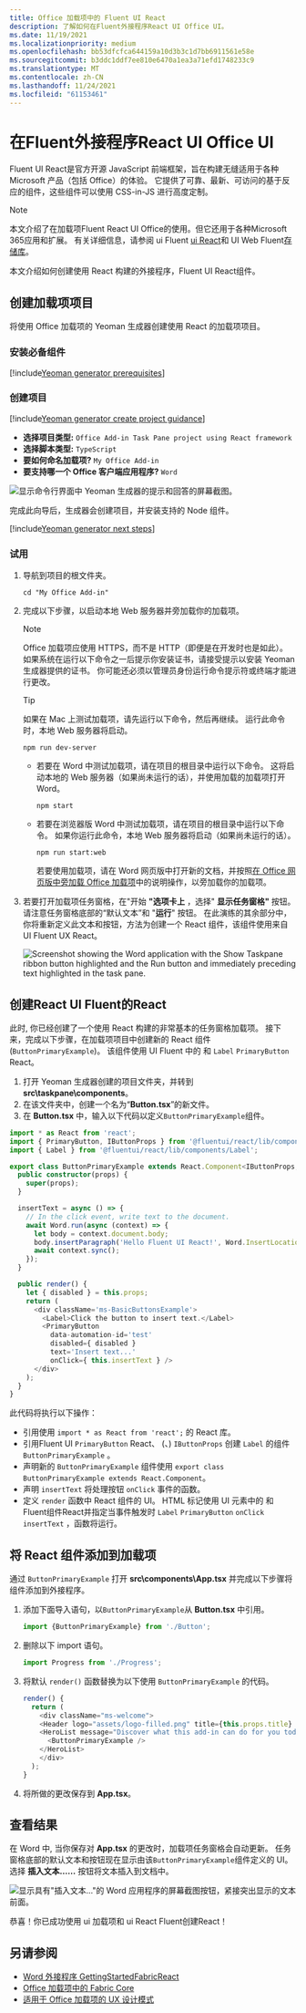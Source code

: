 ```yaml
---
title: Office 加载项中的 Fluent UI React
description: 了解如何在Fluent外接程序React UI Office UI。
ms.date: 11/19/2021
ms.localizationpriority: medium
ms.openlocfilehash: bb53dfcfca644159a10d3b3c1d7bb6911561e58e
ms.sourcegitcommit: b3ddc1ddf7ee810e6470a1ea3a71efd1748233c9
ms.translationtype: MT
ms.contentlocale: zh-CN
ms.lasthandoff: 11/24/2021
ms.locfileid: "61153461"
---
```

# <a name="use-fluent-ui-react-in-office-add-ins"></a>在Fluent外接程序React UI Office UI

Fluent UI React是官方开源 JavaScript 前端框架，旨在构建无缝适用于各种 Microsoft 产品（包括 Office）的体验。 它提供了可靠、最新、可访问的基于反应的组件，这些组件可以使用 CSS-in-JS 进行高度定制。

> [!NOTE]
> 本文介绍了在加载项Fluent React UI Office的使用。但它还用于各种Microsoft 365应用和扩展。 有关详细信息，请参阅 ui Fluent [ui React](https://developer.microsoft.com/fluentui#/get-started/web#fluent-ui-react)和 UI Web Fluent[存储库](https://github.com/microsoft/fluentui)。

本文介绍如何创建使用 React 构建的外接程序，Fluent UI React组件。

## <a name="create-an-add-in-project"></a>创建加载项项目

将使用 Office 加载项的 Yeoman 生成器创建使用 React 的加载项项目。

### <a name="install-the-prerequisites"></a>安装必备组件

[!include[Yeoman generator prerequisites](../includes/quickstart-yo-prerequisites.md)]

### <a name="create-the-project"></a>创建项目

[!include[Yeoman generator create project guidance](../includes/yo-office-command-guidance.md)]

- **选择项目类型:** `Office Add-in Task Pane project using React framework`
- **选择脚本类型:** `TypeScript`
- **要如何命名加载项?** `My Office Add-in`
- **要支持哪一个 Office 客户端应用程序?** `Word`

![显示命令行界面中 Yeoman 生成器的提示和回答的屏幕截图。](../images/yo-office-word-react.png)

完成此向导后，生成器会创建项目，并安装支持的 Node 组件。

[!include[Yeoman generator next steps](../includes/yo-office-next-steps.md)]

### <a name="try-it-out"></a>试用

1. 导航到项目的根文件夹。

    ```command&nbsp;line
    cd "My Office Add-in"
    ```

2. 完成以下步骤，以启动本地 Web 服务器并旁加载你的加载项。

    > [!NOTE]
    > Office 加载项应使用 HTTPS，而不是 HTTP（即便是在开发时也是如此）。 如果系统在运行以下命令之一后提示你安装证书，请接受提示以安装 Yeoman 生成器提供的证书。 你可能还必须以管理员身份运行命令提示符或终端才能进行更改。

    > [!TIP]
    > 如果在 Mac 上测试加载项，请先运行以下命令，然后再继续。 运行此命令时，本地 Web 服务器将启动。
    >
    > ```command&nbsp;line
    > npm run dev-server
    > ```

    - 若要在 Word 中测试加载项，请在项目的根目录中运行以下命令。 这将启动本地的 Web 服务器（如果尚未运行的话），并使用加载的加载项打开 Word。

        ```command&nbsp;line
        npm start
        ```

    - 若要在浏览器版 Word 中测试加载项，请在项目的根目录中运行以下命令。 如果你运行此命令，本地 Web 服务器将启动（如果尚未运行的话）。

        ```command&nbsp;line
        npm run start:web
        ```

        若要使用加载项，请在 Word 网页版中打开新的文档，并按照[在 Office 网页版中旁加载 Office 加载项](../testing/sideload-office-add-ins-for-testing.md#sideload-an-office-add-in-in-office-on-the-web)中的说明操作，以旁加载你的加载项。

3. 若要打开加载项任务窗格，在"开始 **"选项卡上** ，选择" **显示任务窗格"** 按钮。 请注意任务窗格底部的“默认文本”和 "**运行**" 按钮。 在此演练的其余部分中，你将重新定义此文本和按钮，方法为创建一个 React 组件，该组件使用来自 UI Fluent UX React。

    ![Screenshot showing the Word application with the Show Taskpane ribbon button highlighted and the Run button and immediately preceding text highlighted in the task pane.](../images/word-task-pane-yo-default.png)

## <a name="create-a-react-component-that-uses-fluent-ui-react"></a>创建React UI Fluent的React

此时, 你已经创建了一个使用 React 构建的非常基本的任务窗格加载项。 接下来，完成以下步骤，在加载项项目中创建新的 React 组件 (`ButtonPrimaryExample`)。 该组件使用 UI Fluent 中的 和 `Label` `PrimaryButton` React。

1. 打开 Yeoman 生成器创建的项目文件夹，并转到 **src\taskpane\components**。
2. 在该文件夹中，创建一个名为“**Button.tsx**”的新文件。
3. 在 **Button.tsx** 中，输入以下代码以定义`ButtonPrimaryExample`组件。

```typescript
import * as React from 'react';
import { PrimaryButton, IButtonProps } from '@fluentui/react/lib/components/Button';
import { Label } from '@fluentui/react/lib/components/Label';

export class ButtonPrimaryExample extends React.Component<IButtonProps, {}> {
  public constructor(props) {
    super(props);
  }

  insertText = async () => {
    // In the click event, write text to the document.
    await Word.run(async (context) => {
      let body = context.document.body;
      body.insertParagraph('Hello Fluent UI React!', Word.InsertLocation.end);
      await context.sync();
    });
  }

  public render() {
    let { disabled } = this.props;
    return (
      <div className='ms-BasicButtonsExample'>
        <Label>Click the button to insert text.</Label>
        <PrimaryButton
          data-automation-id='test'
          disabled={ disabled }
          text='Insert text...'
          onClick={ this.insertText } />
      </div>
    );
  }
}
```

此代码将执行以下操作：

- 引用使用 `import * as React from 'react';` 的 React 库。
- 引用Fluent UI `PrimaryButton` React、 (、) `IButtonProps` 创建 `Label` 的组件 `ButtonPrimaryExample` 。
- 声明新的 `ButtonPrimaryExample` 组件使用 `export class ButtonPrimaryExample extends React.Component`。
- 声明 `insertText` 将处理按钮 `onClick` 事件的函数。
- 定义 `render` 函数中 React 组件的 UI。 HTML 标记使用 UI 元素中的 和 Fluent组件React并指定当事件触发时 `Label` `PrimaryButton` `onClick` `insertText` ，函数将运行。

## <a name="add-the-react-component-to-your-add-in"></a>将 React 组件添加到加载项

通过 `ButtonPrimaryExample` 打开 **src\components\App.tsx** 并完成以下步骤将组件添加到外接程序。

1. 添加下面导入语句，以`ButtonPrimaryExample`从 **Button.tsx** 中引用。

    ```typescript
    import {ButtonPrimaryExample} from './Button';
    ```

2. 删除以下 import 语句。

    ```typescript
    import Progress from './Progress';
    ```

3. 将默认 `render()` 函数替换为以下使用 `ButtonPrimaryExample` 的代码。

    ```typescript
    render() {
      return (
        <div className="ms-welcome">
        <Header logo="assets/logo-filled.png" title={this.props.title} message="Welcome" />
        <HeroList message="Discover what this add-in can do for you today!" items={this.state.listItems} >
          <ButtonPrimaryExample />
        </HeroList>
        </div>
      );
    }
    ```

4. 将所做的更改保存到 **App.tsx**。

## <a name="see-the-result"></a>查看结果

在 Word 中, 当你保存对 **App.tsx** 的更改时，加载项任务窗格会自动更新。 任务窗格底部的默认文本和按钮现在显示由该`ButtonPrimaryExample`组件定义的 UI。 选择 **插入文本……** 按钮将文本插入到文档中。

![显示具有"插入文本..."的 Word 应用程序的屏幕截图按钮，紧接突出显示的文本前面。](../images/word-task-pane-with-react-component.png)

恭喜！你已成功使用 ui 加载项和 ui React Fluent创建React！

## <a name="see-also"></a>另请参阅

- [Word 外接程序 GettingStartedFabricReact](https://github.com/OfficeDev/Word-Add-in-GettingStartedFabricReact)
- [Office 加载项中的 Fabric Core](fabric-core.md)
- [适用于 Office 加载项的 UX 设计模式](ux-design-pattern-templates.md)
